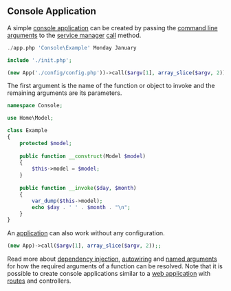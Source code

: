 ## Console Application
A simple [console application](https://github.com/mvc5/mvc5-application/blob/master/src/Console/Example.php) can be created by passing the [command line arguments](https://github.com/mvc5/mvc5-application/blob/master/app.php) to the [service manager](https://github.com/mvc5/mvc5/blob/master/src/Service/Manager.php) [call](https://github.com/mvc5/mvc5/blob/master/src/Resolver/Resolver.php#L128) method.

```php
./app.php 'Console\Example' Monday January
```

```php
include './init.php';

(new App('./config/config.php'))->call($argv[1], array_slice($argv, 2));
```

The first argument is the name of the function or object to invoke and the remaining arguments are its parameters.

```php
namespace Console;

use Home\Model;

class Example
{
    protected $model;
    
    public function __construct(Model $model)
    {
        $this->model = $model;
    }
    
    public function __invoke($day, $month)
    {
        var_dump($this->model);
        echo $day . ' ' . $month . "\n";
    }
}
```

An [application](https://github.com/mvc5/mvc5/blob/master/src/App.php) can also work without any configuration.

```php
(new App)->call($argv[1], array_slice($argv, 2));;
```

Read more about <a href="#dependency-injection">dependency injection</a>, <a href="#autowiring">autowiring</a> and <a href="#named-arguments">named arguments</a> for how the required arguments of a function can be resolved. Note that it is possible to create console applications similar to a [web application](#web-application) with [routes](#routes) and controllers.
